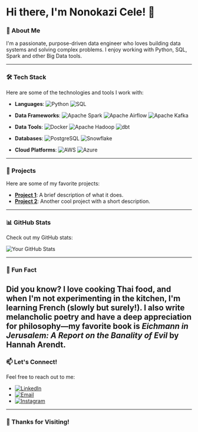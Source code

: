 # Hi there, I'm Nonokazi Cele! 👋

### 🚀 About Me
I'm a passionate, purpose-driven data engineer who loves building data systems and solving complex problems. I enjoy working with Python, SQL, Spark and other Big Data tools.

---

### 🛠️ Tech Stack
Here are some of the technologies and tools I work with:

- **Languages**: 
  ![Python](https://img.shields.io/badge/Python-3776AB?style=for-the-badge&logo=python&logoColor=white)
  ![SQL](https://img.shields.io/badge/SQL-4479A1?style=for-the-badge&logo=postgresql&logoColor=white)

- **Data Frameworks**:
  ![Apache Spark](https://img.shields.io/badge/Apache_Spark-E25A1C?style=for-the-badge&logo=apachespark&logoColor=white)
  ![Apache Airflow](https://img.shields.io/badge/Apache_Airflow-017CEE?style=for-the-badge&logo=apacheairflow&logoColor=white)
  ![Apache Kafka](https://img.shields.io/badge/Apache_Kafka-231F20?style=for-the-badge&logo=apachekafka&logoColor=white)

- **Data Tools**:
  ![Docker](https://img.shields.io/badge/Docker-2496ED?style=for-the-badge&logo=docker&logoColor=white)
  ![Apache Hadoop](https://img.shields.io/badge/Apache_Hadoop-66CCFF?style=for-the-badge&logo=apachehadoop&logoColor=black)
  ![dbt](https://img.shields.io/badge/dbt-FF694B?style=for-the-badge&logo=dbt&logoColor=white)

- **Databases**:
  ![PostgreSQL](https://img.shields.io/badge/PostgreSQL-4169E1?style=for-the-badge&logo=postgresql&logoColor=white)
  ![Snowflake](https://img.shields.io/badge/Snowflake-29B5E8?style=for-the-badge&logo=snowflake&logoColor=white)

- **Cloud Platforms**:
  ![AWS](https://img.shields.io/badge/AWS-232F3E?style=for-the-badge&logo=amazonaws&logoColor=white)
  ![Azure](https://img.shields.io/badge/Azure-0089D6?style=for-the-badge&logo=microsoftazure&logoColor=white)


---

### 🎨 Projects
Here are some of my favorite projects:

- **[Project 1](https://github.com/yourusername/project1)**: A brief description of what it does.
- **[Project 2](https://github.com/yourusername/project2)**: Another cool project with a short description.

---

### 📊 GitHub Stats
Check out my GitHub stats:

![Your GitHub Stats](https://github-readme-stats.vercel.app/api?username=nonokazicele5&show_icons=true&theme=radical)

---

### 🌟 Fun Fact 
Did you know? I love cooking Thai food, and when I'm not experimenting in the kitchen, I'm learning French (slowly but surely!). I also write melancholic poetry and have a deep appreciation for philosophy—my favorite book is *Eichmann in Jerusalem: A Report on the Banality of Evil* by Hannah Arendt.
---

### 📫 Let's Connect!
Feel free to reach out to me:

- [![LinkedIn](https://img.shields.io/badge/LinkedIn-0077B5?style=for-the-badge&logo=linkedin&logoColor=white)](https://linkedin.com/in/nonokazi-cele-5b33b0261)
- [![Email](https://img.shields.io/badge/Email-D14836?style=for-the-badge&logo=gmail&logoColor=white)](mailto:nonokazicele@gmail.com)
- [![Instagram](https://img.shields.io/badge/Instagram-E4405F?style=for-the-badge&logo=instagram&logoColor=white)](https://instagram.com/nonokazic)

---

### 🎉 Thanks for Visiting!

